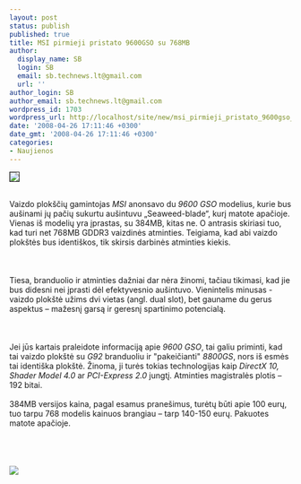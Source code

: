 ```yaml
---
layout: post
status: publish
published: true
title: MSI pirmieji pristato 9600GSO su 768MB
author:
  display_name: SB
  login: SB
  email: sb.technews.lt@gmail.com
  url: ''
author_login: SB
author_email: sb.technews.lt@gmail.com
wordpress_id: 1703
wordpress_url: http://localhost/site/new/msi_pirmieji_pristato_9600gso_su_768mb/
date: '2008-04-26 17:11:46 +0300'
date_gmt: '2008-04-26 17:11:46 +0300'
categories:
- Naujienos
---
```

<div class="imgright"><img src="http://img248.imageshack.us/img248/6950/msiar8.jpg" border="1"></div>
<p><br>Vaizdo plokščių gamintojas <i>MSI</i> anonsavo du <i>9600 GSO</i> modelius, kurie bus aušinami jų pačių sukurtu aušintuvu „Seaweed-blade“, kurį matote apačioje. Vienas iš modelių yra įprastas, su 384MB, kitas ne. O antrasis skiriasi tuo, kad turi net 768MB GDDR3 vaizdinės atminties. Teigiama, kad abi vaizdo plokštės bus identiškos, tik skirsis darbinės atminties kiekis.<br />
<br><br />
<br>Tiesa, branduolio ir atminties dažniai dar nėra žinomi, tačiau tikimasi, kad jie bus didesni nei įprasti dėl efektyvesnio aušintuvo. Vienintelis minusas - vaizdo plokštė užims dvi vietas (angl. dual slot), bet gauname du gerus aspektus – mažesnį garsą ir geresnį spartinimo potencialą.<br />
<br><br />
<br>Jei jūs kartais praleidote informaciją apie <i>9600 GSO</i>, tai galiu priminti, kad tai vaizdo plokštė su <i>G92</i> branduoliu ir &quot;pakeičianti&quot; <i>8800GS</i>, nors iš esmės tai identiška plokštė. Žinoma, ji turės tokias technologijas kaip <i>DirectX 10, Shader Model 4.0</i> ar <i>PCI-Express 2.0</i> jungtį. Atminties magistralės plotis – 192 bitai.<br />
<br>384MB versijos kaina, pagal esamus pranešimus, turėtų būti apie 100 eurų, tuo tarpu 768 modelis kainuos brangiau – tarp 140-150 eurų. Pakuotes matote apačioje.<br />
<br><br />
<br><br><img src="http://img518.imageshack.us/img518/3323/msin9600gso384jd0.jpg"><br><br />
<br></p>
